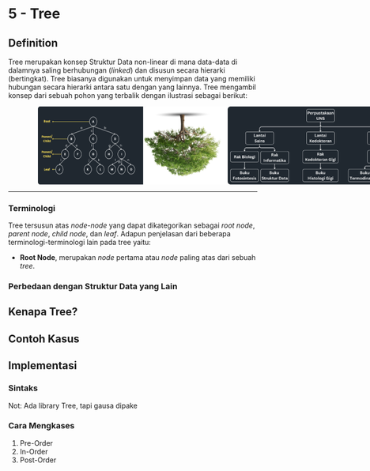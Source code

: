 # 5 - Tree
## Definition
Tree merupakan konsep Struktur Data non-linear di mana data-data di dalamnya saling berhubungan (*linked*) dan disusun secara hierarki (bertingkat). Tree biasanya digunakan untuk menyimpan data yang memiliki hubungan secara hierarki antara satu dengan yang lainnya. Tree mengambil konsep dari sebuah pohon yang terbalik dengan ilustrasi sebagai berikut:

<div style="display:flex; width:40vw; margin: 0 auto;">
    <img src="Tree_example_1_1.png">
    <img src="Tree_example_1_2.png">
</div>
<hr>

### Terminologi
Tree tersusun atas *node-node* yang dapat dikategorikan sebagai *root node*, *parent node*, *child node*, dan *leaf*. Adapun penjelasan dari beberapa terminologi-terminologi lain pada tree yaitu:
- **Root Node**, merupakan *node* pertama atau *node* paling atas dari sebuah *tree*.

### Perbedaan dengan Struktur Data yang Lain
## Kenapa Tree?
## Contoh Kasus
## Implementasi
### Sintaks
Not: Ada library Tree, tapi gausa dipake
### Cara Mengkases
1. Pre-Order
2. In-Order
3. Post-Order
